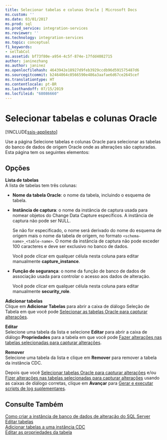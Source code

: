 ```yaml
---
title: Selecionar tabelas e colunas Oracle | Microsoft Docs
ms.custom: ''
ms.date: 03/01/2017
ms.prod: sql
ms.prod_service: integration-services
ms.reviewer: ''
ms.technology: integration-services
ms.topic: conceptual
f1_keywords:
- selTabCol
ms.assetid: bf73f80e-a954-4c5f-874e-17fdd4082715
author: janinezhang
ms.author: janinez
ms.openlocfilehash: 4643942e18927d9feb3929ccdb96d591575487d6
ms.sourcegitcommit: b2464064c0566590e486a3aafae6d67ce2645cef
ms.translationtype: HT
ms.contentlocale: pt-BR
ms.lasthandoff: 07/15/2019
ms.locfileid: "68086660"
---
```

# <a name="select-oracle-tables-and-columns"></a>Selecionar tabelas e colunas Oracle

[!INCLUDE[ssis-appliesto](../../includes/ssis-appliesto-ssvrpluslinux-asdb-asdw-xxx.md)]


  Use a página Selecione tabelas e colunas Oracle para selecionar as tabelas do banco de dados de origem Oracle onde as alterações são capturadas. Esta página tem os seguintes elementos:  
  
## <a name="options"></a>Opções  
 **Lista de tabelas**  
 A lista de tabelas tem três colunas:  
  
-   **Nome da tabela Oracle**: o nome da tabela, incluindo o esquema de tabela.  
  
-   **Instância de captura**: o nome da instância de captura usada para nomear objetos do Change Data Capture específicos. A instância de captura não pode ser NULL.  
  
     Se não for especificado, o nome será derivado do nome do esquema de origem mais o nome da tabela de origem, no formato `<schema-name>_<table-name>`. O nome da instância de captura não pode exceder 100 caracteres e deve ser exclusivo no banco de dados.  
  
     Você pode clicar em qualquer célula nesta coluna para editar manualmente **capture_instance**.  
  
-   **Função de segurança**: o nome da função de banco de dados de associação usada para controlar o acesso aos dados de alteração.  
  
     Você pode clicar em qualquer célula nesta coluna para editar manualmente **security_role**.  
  
 **Adicionar tabelas**  
 Clique em **Adicionar Tabelas** para abrir a caixa de diálogo Seleção de Tabela em que você pode [Selecionar as tabelas Oracle para capturar alterações](../../integration-services/change-data-capture/select-oracle-tables-for-capturing-changes.md).  
  
 **Editar**  
 Selecione uma tabela da lista e selecione **Editar** para abrir a caixa de diálogo **Propriedades** para a tabela em que você pode [Fazer alterações nas tabelas selecionadas para capturar alterações](../../integration-services/change-data-capture/make-changes-to-the-tables-selected-for-capturing-changes.md).  
  
 **Remover**  
 Selecione uma tabela da lista e clique em **Remover** para remover a tabela da instância CDC.  
  
 Depois que você [Selecionar tabelas Oracle para capturar alterações](../../integration-services/change-data-capture/select-oracle-tables-for-capturing-changes.md) e/ou [Fizer alterações nas tabelas selecionadas para capturar alterações](../../integration-services/change-data-capture/make-changes-to-the-tables-selected-for-capturing-changes.md) usando as caixas de diálogo corretas, clique em **Avançar** para [Gerar e executar scripts de log suplementares](../../integration-services/change-data-capture/generate-and-run-the-supplemental-logging-script.md).  
  
## <a name="see-also"></a>Consulte Também  
 [Como criar a instância de banco de dados de alteração do SQL Server](../../integration-services/change-data-capture/how-to-create-the-sql-server-change-database-instance.md)   
 [Editar tabelas](../../integration-services/change-data-capture/edit-tables.md)   
 [Adicionar tabelas a uma instância CDC](../../integration-services/change-data-capture/add-tables-to-a-cdc-instance.md)   
 [Editar as propriedades da tabela](../../integration-services/change-data-capture/edit-the-table-properties.md)  
  
  
